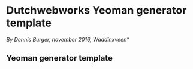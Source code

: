 # Dutchwebworks Yeoman generator template

*By Dennis Burger, november 2016, Waddinxveen**

## Yeoman generator template

